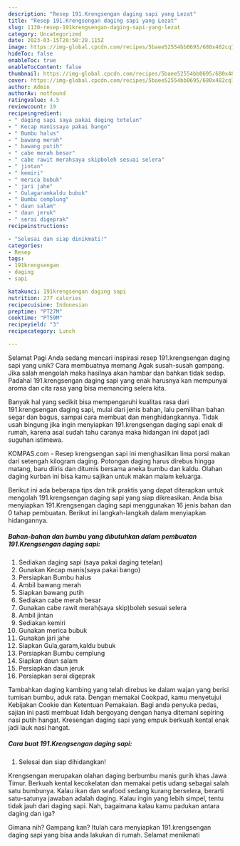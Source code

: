```yaml
---
description: "Resep 191.Krengsengan daging sapi yang Lezat"
title: "Resep 191.Krengsengan daging sapi yang Lezat"
slug: 1130-resep-191krengsengan-daging-sapi-yang-lezat
category: Uncategorized
date: 2023-03-15T20:50:28.115Z
image: https://img-global.cpcdn.com/recipes/5baee52554bb0695/680x482cq70/191krengsengan-daging-sapi-foto-resep-utama.jpg
hideToc: false
enableToc: true
enableTocContent: false
thumbnail: https://img-global.cpcdn.com/recipes/5baee52554bb0695/680x482cq70/191krengsengan-daging-sapi-foto-resep-utama.jpg
cover: https://img-global.cpcdn.com/recipes/5baee52554bb0695/680x482cq70/191krengsengan-daging-sapi-foto-resep-utama.jpg
author: Admin
authorAv: notfound
ratingvalue: 4.5
reviewcount: 19
recipeingredient:
- " daging sapi saya pakai daging tetelan"
- " Kecap manissaya pakai bango"
- " Bumbu halus"
- " bawang merah"
- " bawang putih"
- " cabe merah besar"
- " cabe rawit merahsaya skipboleh sesuai selera"
- " jintan"
- " kemiri"
- " merica bubuk"
- " jari jahe"
- " Gulagaramkaldu bubuk"
- " Bumbu cemplung"
- " daun salam"
- " daun jeruk"
- " serai digeprak"
recipeinstructions:

- "Selesai dan siap dinikmati!"
categories:
- Resep
tags:
- 191krengsengan
- daging
- sapi

katakunci: 191krengsengan daging sapi 
nutrition: 277 calories
recipecuisine: Indonesian
preptime: "PT27M"
cooktime: "PT59M"
recipeyield: "3"
recipecategory: Lunch

---
```



Selamat Pagi Anda sedang mencari inspirasi resep 191.krengsengan daging sapi yang unik? Cara membuatnya memang Agak susah-susah gampang. Jika salah mengolah maka hasilnya akan hambar dan bahkan tidak sedap. Padahal 191.krengsengan daging sapi yang enak harusnya kan mempunyai aroma dan cita rasa yang bisa memancing selera kita.


Banyak hal yang sedikit bisa mempengaruhi kualitas rasa dari 191.krengsengan daging sapi, mulai dari jenis bahan, lalu pemilihan bahan segar dan bagus, sampai cara membuat dan menghidangkannya. Tidak usah bingung jika ingin menyiapkan 191.krengsengan daging sapi enak di rumah, karena asal sudah tahu caranya maka hidangan ini dapat jadi suguhan istimewa.

KOMPAS.com - Resep krengsengan sapi ini menghasilkan lima porsi makan dari setengah kilogram daging. Potongan daging harus direbus hingga matang, baru diiris dan ditumis bersama aneka bumbu dan kaldu. Olahan daging kurban ini bisa kamu sajikan untuk makan malam keluarga.


Berikut ini ada beberapa tips dan trik praktis yang dapat diterapkan untuk mengolah 191.krengsengan daging sapi yang siap dikreasikan. Anda bisa menyiapkan 191.Krengsengan daging sapi menggunakan 16 jenis bahan dan 0 tahap pembuatan. Berikut ini langkah-langkah dalam menyiapkan hidangannya.

<!--inarticleads1-->

##### Bahan-bahan dan bumbu yang dibutuhkan dalam pembuatan 191.Krengsengan daging sapi:

1. Sediakan  daging sapi (saya pakai daging tetelan)
1. Gunakan  Kecap manis(saya pakai bango)
1. Persiapkan  Bumbu halus
1. Ambil  bawang merah
1. Siapkan  bawang putih
1. Sediakan  cabe merah besar
1. Gunakan  cabe rawit merah(saya skip)boleh sesuai selera
1. Ambil  jintan
1. Sediakan  kemiri
1. Gunakan  merica bubuk
1. Gunakan  jari jahe
1. Siapkan  Gula,garam,kaldu bubuk
1. Persiapkan  Bumbu cemplung
1. Siapkan  daun salam
1. Persiapkan  daun jeruk
1. Persiapkan  serai digeprak


Tambahkan daging kambing yang telah direbus ke dalam wajan yang berisi tumisan bumbu, aduk rata. Dengan memakai Cookpad, kamu menyetujui Kebijakan Cookie dan Ketentuan Pemakaian. Bagi anda penyuka pedas, sajian ini pasti membuat lidah bergoyang dengan hanya ditemani sepiring nasi putih hangat. Kresengan daging sapi yang empuk berkuah kental enak jadi lauk nasi hangat. 

<!--inarticleads2-->

##### Cara buat 191.Krengsengan daging sapi:


1. Selesai dan siap dihidangkan!

Krengsengan merupakan olahan daging berbumbu manis gurih khas Jawa Timur. Berkuah kental kecokelatan dan memakai petis udang sebagai salah satu bumbunya. Kalau ikan dan seafood sedang kurang berselera, berarti satu-satunya jawaban adalah daging. Kalau ingin yang lebih simpel, tentu tidak jauh dari daging sapi. Nah, bagaimana kalau kamu padukan antara daging dan iga? 

Gimana nih? Gampang kan? Itulah cara menyiapkan 191.krengsengan daging sapi yang bisa anda lakukan di rumah. Selamat menikmati

